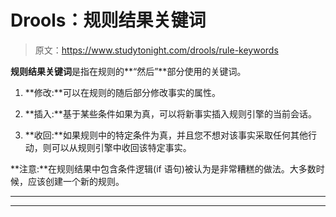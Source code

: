 # Drools：规则结果关键词

> 原文：<https://www.studytonight.com/drools/rule-keywords>

**规则结果关键词**是指在规则的**“然后”**部分使用的关键词。

1.  **修改:**可以在规则的随后部分修改事实的属性。

3.  **插入:**基于某些条件如果为真，可以将新事实插入规则引擎的当前会话。

5.  **收回:**如果规则中的特定条件为真，并且您不想对该事实采取任何其他行动，则可以从规则引擎中收回该特定事实。

**注意:**在规则结果中包含条件逻辑(if 语句)被认为是非常糟糕的做法。大多数时候，应该创建一个新的规则。

* * *

* * *
